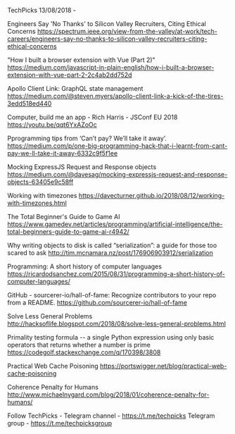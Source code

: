 TechPicks 13/08/2018 -

Engineers Say 'No Thanks' to Silicon Valley Recruiters, Citing Ethical Concerns
https://spectrum.ieee.org/view-from-the-valley/at-work/tech-careers/engineers-say-no-thanks-to-silicon-valley-recruiters-citing-ethical-concerns

"How I built a browser extension with Vue (Part 2)"
https://medium.com/javascript-in-plain-english/how-i-built-a-browser-extension-with-vue-part-2-2c4ab2dd752d

Apollo Client Link: GraphQL state management
https://medium.com/@steven.myers/apollo-client-link-a-kick-of-the-tires-3edd518ed440

Computer, build me an app - Rich Harris - JSConf EU 2018
https://youtu.be/qqt6YxAZoOc

Pprogramming tips from ‘Can’t pay? We’ll take it away’.
https://medium.com/p/one-big-programming-hack-that-i-learnt-from-cant-pay-we-ll-take-it-away-6332c9f5f1ee

Mocking ExpressJS Request and Response objects
https://medium.com/@davesag/mocking-expressjs-request-and-response-objects-63405e9c58ff

Working with timezones
https://davecturner.github.io/2018/08/12/working-with-timezones.html

The Total Beginner's Guide to Game AI
https://www.gamedev.net/articles/programming/artificial-intelligence/the-total-beginners-guide-to-game-ai-r4942/

Why writing objects to disk is called “serialization”: a guide for those too scared to ask
http://tim.mcnamara.nz/post/176906903912/serialization

Programming: A short history of computer languages
https://ricardodsanchez.com/2015/08/31/programming-a-short-history-of-computer-languages/

GitHub - sourcerer-io/hall-of-fame: Recognize contributors to your repo from a README.
https://github.com/sourcerer-io/hall-of-fame

Solve Less General Problems
http://hacksoflife.blogspot.com/2018/08/solve-less-general-problems.html

Primality testing formula -- a single Python expression using only basic operators that returns whether a number is prime
https://codegolf.stackexchange.com/q/170398/3808

Practical Web Cache Poisoning
https://portswigger.net/blog/practical-web-cache-poisoning

Coherence Penalty for Humans
http://www.michaelnygard.com/blog/2018/01/coherence-penalty-for-humans/

Follow TechPicks -
Telegram channel - https://t.me/techpicks
Telegram group - https://t.me/techpicksgroup
